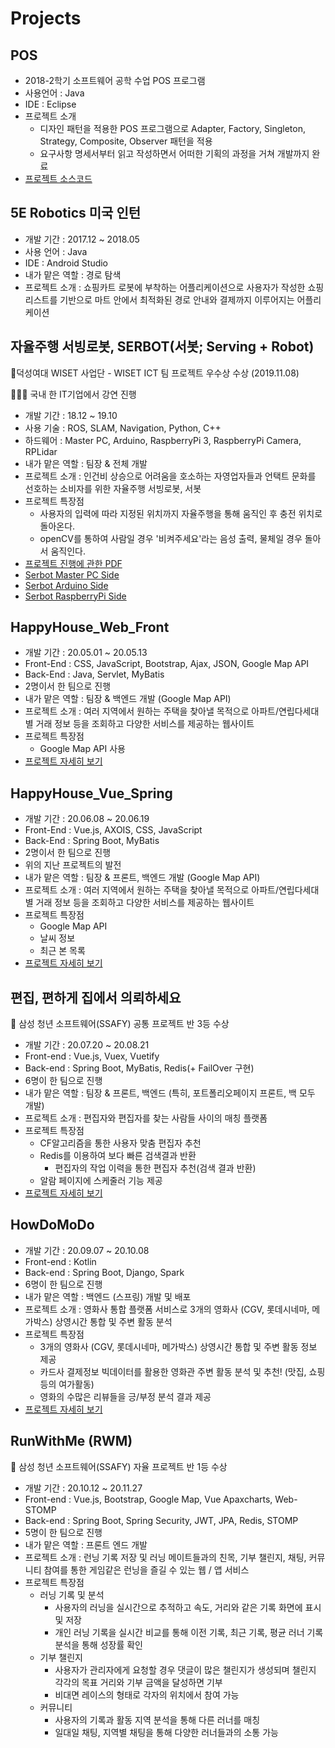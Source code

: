 # Projects

## POS

- 2018-2학기 소프트웨어 공학 수업 POS 프로그램
- 사용언어 : Java
- IDE : Eclipse
- 프로젝트 소개
  - 디자인 패턴을 적용한 POS 프로그램으로 Adapter, Factory, Singleton, Strategy, Composite, Observer 패턴을 적용
  - 요구사항 명세서부터 읽고 작성하면서 어떠한 기획의 과정을 거쳐 개발까지 완료
- [프로젝트 소스코드](https://github.com/soohyun0907/POS)

## 5E Robotics 미국 인턴

- 개발 기간 : 2017.12 ~ 2018.05
- 사용 언어 : Java
- IDE : Android Studio
- 내가 맡은 역할 : 경로 탐색
- 프로젝트 소개 : 쇼핑카트 로봇에 부착하는 어플리케이션으로 사용자가 작성한 쇼핑 리스트를 기반으로 마트 안에서 최적화된 경로 안내와 결제까지 이루어지는 어플리케이션

## 자율주행 서빙로봇, SERBOT(서봇; Serving + Robot)

🥈덕성여대 WISET 사업단 - WISET ICT 팀 프로젝트 우수상 수상 (2019.11.08)

👩🏻‍🏫 국내 한 IT기업에서 강연 진행

- 개발 기간 : 18.12 ~ 19.10
- 사용 기술 : ROS, SLAM, Navigation, Python, C++
- 하드웨어 : Master PC, Arduino, RaspberryPi 3, RaspberryPi Camera, RPLidar
- 내가 맡은 역할 : 팀장 & 전체 개발
- 프로젝트 소개 : 인건비 상승으로 어려움을 호소하는 자영업자들과 언택트 문화를 선호하는 소비자를 위한 자율주행 서빙로봇, 서봇
- 프로젝트 특장점
  - 사용자의 입력에 따라 지정된 위치까지 자율주행을 통해 움직인 후 충전 위치로 돌아온다.
  - openCV를 통하여 사람일 경우 '비켜주세요'라는 음성 출력, 물체일 경우 돌아서 움직인다.
- [프로젝트 진행에 관한 PDF](https://github.com/soohyun0907/serbot_pdf)
- [Serbot Master PC Side](https://github.com/soohyun0907/serbot_pc)
- [Serbot Arduino Side](https://github.com/soohyun0907/serbot_arduino)
- [Serbot RaspberryPi Side](https://github.com/soohyun0907/serbot_rpi)

## HappyHouse_Web_Front

- 개발 기간 : 20.05.01 ~ 20.05.13
- Front-End : CSS, JavaScript, Bootstrap, Ajax, JSON, Google Map API
- Back-End : Java, Servlet, MyBatis
- 2명이서 한 팀으로 진행
- 내가 맡은 역할 : 팀장 & 백엔드 개발 (Google Map API)
- 프로젝트 소개 : 여러 지역에서 원하는 주택을 찾아낼 목적으로 아파트/연립다세대별 거래 정보 등을 조회하고 다양한 서비스를 제공하는 웹사이트
- 프로젝트 특장점
  - Google Map API 사용
- [프로젝트 자세히 보기](https://github.com/soohyun0907/Projects/tree/master/happyhouse_web_front)

## HappyHouse_Vue_Spring

- 개발 기간 : 20.06.08 ~ 20.06.19
- Front-End : Vue.js, AXOIS, CSS, JavaScript
- Back-End : Spring Boot, MyBatis
- 2명이서 한 팀으로 진행
- 위의 지난 프로젝트의 발전
- 내가 맡은 역할 : 팀장 & 프론트, 백엔드 개발 (Google Map API)
- 프로젝트 소개 : 여러 지역에서 원하는 주택을 찾아낼 목적으로 아파트/연립다세대별 거래 정보 등을 조회하고 다양한 서비스를 제공하는 웹사이트
- 프로젝트 특장점
  - Google Map API
  - 날씨 정보
  - 최근 본 목록
- [프로젝트 자세히 보기](https://github.com/soohyun0907/Projects/tree/master/HappyHouse_Vue_Spring)

## 편집, 편하게 집에서 의뢰하세요

🥉 삼성 청년 소프트웨어(SSAFY) 공통 프로젝트 반 3등 수상

- 개발 기간 : 20.07.20 ~ 20.08.21
- Front-end : Vue.js, Vuex, Vuetify
- Back-end : Spring Boot, MyBatis, Redis(+ FailOver 구현)
- 6명이 한 팀으로 진행
- 내가 맡은 역할 : 팀장 & 프론트, 백엔드 (특히, 포트폴리오페이지 프론트, 백 모두 개발)
- 프로젝트 소개 : 편집자와 편집자를 찾는 사람들 사이의 매칭 플랫폼
- 프로젝트 특장점
  - CF알고리즘을 통한 사용자 맞춤 편집자 추천
  - Redis를 이용하여 보다 빠른 검색결과 반환
    - 편집자의 작업 이력을 통한 편집자 추천(검색 결과 반환)
  - 알람 페이지에 스케줄러 기능 제공
- [프로젝트 자세히 보기](https://github.com/soohyun0907/VideoEditorMatchingPlatform/blob/master/wiki/home.md)

## HowDoMoDo

- 개발 기간 : 20.09.07 ~ 20.10.08
- Front-end : Kotlin
- Back-end : Spring Boot, Django, Spark
- 6명이 한 팀으로 진행
- 내가 맡은 역할 : 백엔드 (스프링) 개발 및 배포
- 프로젝트 소개 : 영화사 통합 플랫폼 서비스로 3개의 영화사 (CGV, 롯데시네마, 메가박스) 상영시간 통합 및 주변 활동 분석
- 프로젝트 특장점
  - 3개의 영화사 (CGV, 롯데시네마, 메가박스) 상영시간 통합 및 주변 활동 정보 제공
  - 카드사 결제정보 빅데이터를 활용한 영화관 주변 활동 분석 및 추천! (맛집, 쇼핑 등의 여가활동)
  - 영화의 수많은 리뷰들을 긍/부정 분석 결과 제공
- [프로젝트 자세히 보기](https://github.com/soohyun0907/HowDoMoDo)

## RunWithMe (RWM)

🥇 삼성 청년 소프트웨어(SSAFY) 자율 프로젝트 반 1등 수상

- 개발 기간 : 20.10.12 ~ 20.11.27
- Front-end : Vue.js, Bootstrap, Google Map, Vue Apaxcharts, Web-STOMP
- Back-end : Spring Boot, Spring Security, JWT, JPA, Redis, STOMP
- 5명이 한 팀으로 진행
- 내가 맡은 역할 : 프론트 엔드 개발
- 프로젝트 소개 : 런닝 기록 저장 및 러닝 메이트들과의 친목, 기부 챌린지, 채팅, 커뮤니티 참여를 통한 게임같은 런닝을 즐길 수 있는 웹 / 앱 서비스
- 프로젝트 특장점
  - 러닝 기록 및 분석
    - 사용자의 러닝을 실시간으로 추적하고 속도, 거리와 같은 기록 화면에 표시 및 저장
    - 개인 러닝 기록을 실시간 비교를 통해 이전 기록, 최근 기록, 평균 러너 기록 분석을 통해 성장률 확인
  - 기부 챌린지
    - 사용자가 관리자에게 요청할 경우 댓글이 많은 챌린지가 생성되며 챌린지 각각의 목표 거리와 기부 금액을 달성하면 기부
    - 비대면 레이스의 형태로 각자의 위치에서 참여 가능
  - 커뮤니티
    - 사용자의 기록과 활동 지역 분석을 통해 다른 러너를 매칭
    - 일대일 채팅, 지역별 채팅을 통해 다양한 러너들과의 소통 가능
